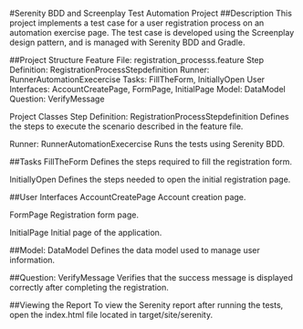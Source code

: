 #Serenity BDD and Screenplay Test Automation Project
##Description
This project implements a test case for a user registration process on an automation exercise page. The test case is developed using the Screenplay design pattern, and is managed with Serenity BDD and Gradle.

##Project Structure
Feature File: registration_processs.feature
Step Definition: RegistrationProcessStepdefinition
Runner: RunnerAutomationExecercise
Tasks: FillTheForm, InitiallyOpen
User Interfaces: AccountCreatePage, FormPage, InitialPage
Model: DataModel
Question: VerifyMessage

Project Classes
Step Definition: RegistrationProcessStepdefinition
Defines the steps to execute the scenario described in the feature file.

Runner: RunnerAutomationExecercise
Runs the tests using Serenity BDD.

##Tasks
FillTheForm
Defines the steps required to fill the registration form.

InitiallyOpen
Defines the steps needed to open the initial registration page.

##User Interfaces
AccountCreatePage
Account creation page.

FormPage
Registration form page.

InitialPage
Initial page of the application.

##Model: DataModel
Defines the data model used to manage user information.

##Question: VerifyMessage
Verifies that the success message is displayed correctly after completing the registration.

##Viewing the Report
To view the Serenity report after running the tests, open the index.html file located in target/site/serenity.


